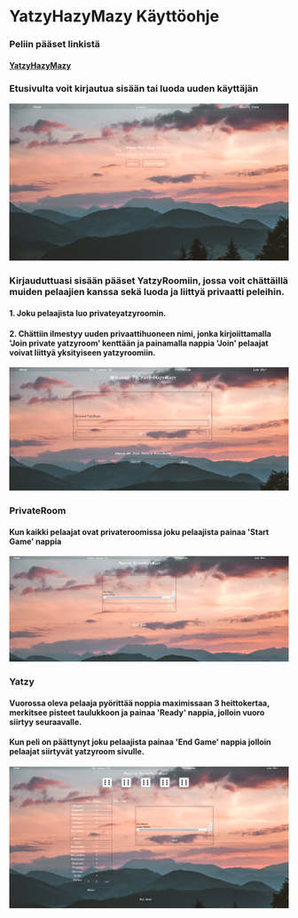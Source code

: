 # YatzyHazyMazy Käyttöohje

### Peliin pääset linkistä 
#### [YatzyHazyMazy](https://quiet-lake-59234.herokuapp.com/)

### Etusivulta voit kirjautua sisään tai luoda uuden käyttäjän 

<img src=https://github.com/Eddiejjay/FullStackProject/blob/main/Documents/Kuvat/home.png>

### Kirjauduttuasi sisään pääset YatzyRoomiin, jossa voit chättäillä muiden pelaajien kanssa sekä luoda ja liittyä privaatti peleihin. 
#### 1. Joku pelaajista luo privateyatzyroomin.
#### 2. Chättiin ilmestyy uuden privaattihuoneen nimi, jonka kirjoiittamalla 'Join private yatzyroom' kenttään ja painamalla nappia 'Join' pelaajat voivat liittyä yksityiseen yatzyroomiin.
<img src=https://github.com/Eddiejjay/FullStackProject/blob/main/Documents/Kuvat/lobby.png>

### PrivateRoom
#### Kun kaikki pelaajat ovat privateroomissa joku pelaajista painaa 'Start Game' nappia
<img src=https://github.com/Eddiejjay/FullStackProject/blob/main/Documents/Kuvat/privateroom.png>


### Yatzy
#### Vuorossa oleva pelaaja pyörittää noppia maximissaan 3 heittokertaa, merkitsee pisteet taulukkoon ja painaa 'Ready' nappia, jolloin vuoro siirtyy seuraavalle.
#### Kun peli on päättynyt joku pelaajista painaa  'End Game' nappia jolloin pelaajat siirtyvät yatzyroom sivulle.

<img src=https://github.com/Eddiejjay/FullStackProject/blob/main/Documents/Kuvat/game.png>


